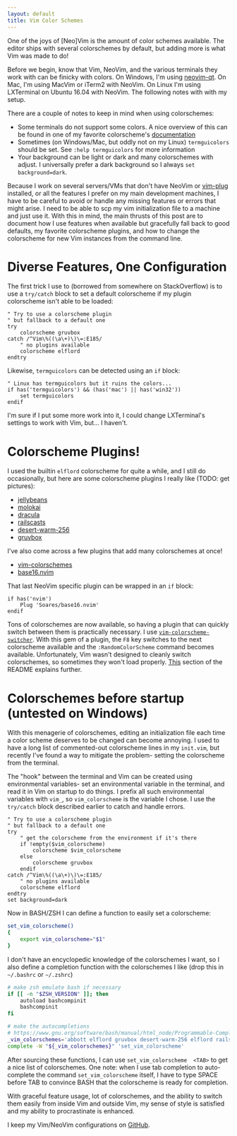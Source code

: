 ```yaml
---
layout: default
title: Vim Color Schemes
---
```


One of the joys of [Neo]Vim is the amount of color schemes available. The editor
ships with several colorschemes by default, but adding more is what Vim was made
to do!

Before we begin, know that Vim, NeoVim, and the various terminals they work with
can be finicky with colors. On Windows, I'm using
[neovim-qt](https://github.com/equalsraf/neovim-qt). On Mac, I'm using MacVim
or iTerm2 with NeoVim. On Linux I'm using LXTerminal on Ubuntu 16.04 with
NeoVim. The following notes with with my setup.

There are a couple of notes to keep in mind when using colorschemes:

- Some terminals do not support some colors. A nice overview of this can be
  found in one of my favorite colorscheme's
  [documentation](https://github.com/morhetz/gruvbox/wiki/Terminal-specific)
- Sometimes (on Windows/Mac, but oddly not on my Linux) `termguicolors` should
  be set. See `:help termguicolors` for more information
- Your background can be light or dark and many colorschemes with adjust. I
  universally prefer a dark background so I always `set background=dark`.

Because I work on several servers/VMs that don't have NeoVim or
[vim-plug](https://github.com/junegunn/vim-plug) installed, or all the features
I prefer on my main development machines, I have to be careful to avoid or
handle any missing features or errors that might arise. I need to be able to
scp my vim initialization file to a machine and just use it. With this in
mind, the main thrusts of this post are to document how I use features when
available but gracefully fall back to good defaults, my favorite colorscheme
plugins, and how to change the colorscheme for new Vim instances from the
command line.

# Diverse Features, One Configuration

The first trick I use to (borrowed from somewhere on StackOverflow) is
to use a `try/catch` block to set a default colorscheme if my plugin
colorscheme isn't able to be loaded:

```vim
" Try to use a colorscheme plugin
" but fallback to a default one
try
    colorscheme gruvbox
catch /^Vim\%((\a\+)\)\=:E185/
    " no plugins available
    colorscheme elflord
endtry
```

Likewise, `termguicolors` can be detected using an `if` block:

```vim
" Linux has termguicolors but it ruins the colors...
if has('termguicolors') && (has('mac') || has('win32'))
    set termguicolors
endif
```

I'm sure if I put some more work into it, I could change LXTerminal's settings
to work with Vim, but... I haven't.

# Colorscheme Plugins!

I used the builtin `elflord` colorscheme for quite a while, and I still do
occasionally, but here are some colorscheme plugins I really like (TODO: get pictures):

- [jellybeans](https://github.com/nanotech/jellybeans.vim)
- [molokai](https://github.com/tomasr/molokai)
- [dracula](https://github.com/dracula/vim)
- [railscasts](https://github.com/jpo/vim-railscasts-theme)
- [desert-warm-256](https://github.com/rainux/vim-desert-warm-256)
- [gruvbox](https://github.com/morhetz/gruvbox)

I've also come across a few plugins that add many colorschemes at once!

- [vim-colorschemes](https://github.com/flazz/vim-colorschemes)
- [base16.nvim](https://github.com/Soares/base16.nvim)

That last NeoVim specific plugin can be wrapped in an `if` block:

```vim
if has('nvim')
    Plug 'Soares/base16.nvim'
endif
```

Tons of colorschemes are now available, so having a plugin that can quickly switch
between them is practically necessary. I use
[`vim-colorscheme-switcher`](https://github.com/xolox/vim-colorscheme-switcher).
With this gem of a plugin, the `F8` key switches to the next colorscheme
available and the `:RandomColorScheme` command becomes available. Unfortunately,
Vim wasn't designed to cleanly switch colorschemes, so sometimes they won't load
properly. [This](https://github.com/xolox/vim-colorscheme-switcher#known-problems) section
of the README explains further.

# Colorschemes before startup (untested on Windows)

With this menagerie of colorschemes, editing an initialization file each time a
color scheme deserves to be changed can become annoying. I used to have a long
list of commented-out colorscheme lines in my `init.vim`, but recently I've
found a way to mitigate the problem- setting the colorscheme from the terminal.

The "hook" between the terminal and Vim can be created using environmental
variables- set an environmental variable in the terminal, and read it in Vim on
startup to do things. I prefix all such environmental variables with `vim_`, so
`vim_colorscheme` is the variable I chose. I use the `try/catch` block described
earlier to catch and handle errors.

```vim
" Try to use a colorscheme plugin
" but fallback to a default one
try
    " get the colorscheme from the environment if it's there
    if !empty($vim_colorscheme)
        colorscheme $vim_colorscheme
    else
        colorscheme gruvbox
    endif
catch /^Vim\%((\a\+)\)\=:E185/
    " no plugins available
    colorscheme elflord
endtry
set background=dark
```

Now in BASH/ZSH I can define a function to easily set a colorscheme:

```bash
set_vim_colorscheme()
{
    export vim_colorscheme="$1"
}
```

I don't have an encyclopedic knowledge of the colorschemes I want, so I also
define a completion function with the colorschemes I like (drop this in
`~/.bashrc` or `~/.zshrc`)

```bash
# make zsh emulate bash if necessary
if [[ -n "$ZSH_VERSION" ]]; then
    autoload bashcompinit
    bashcompinit
fi

# make the autocompletions
# https://www.gnu.org/software/bash/manual/html_node/Programmable-Completion-Builtins.html
_vim_colorschemes='abbott elflord gruvbox desert-warm-256 elflord railscasts dracula 0x7A69_dark desertedocean'
complete -W "${_vim_colorschemes}" 'set_vim_colorscheme'
```

After sourcing these functions, I can use `set_vim_colorscheme  <TAB>` to get a
nice list of colorschemes. One note: when I use tab completion to
auto-complete the command `set_vim_colorscheme` itself, I have to type SPACE
before TAB to convince BASH that the colorscheme is ready for completion.

With graceful feature usage, lot of colorschemes, and the ability to switch them
easily from inside Vim and outside Vim, my sense of style is satisfied and my
ability to procrastinate is enhanced.

I keep my Vim/NeoVim configurations on [GitHub](https://github.com/bbkane/nvim).
